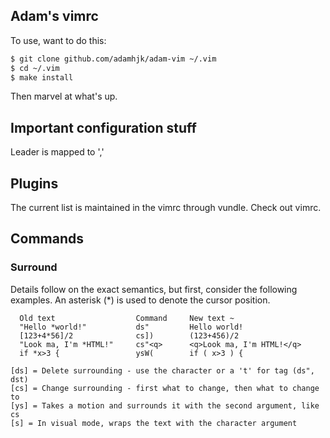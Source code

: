 Adam's vimrc
-----

To use, want to do this:

```bash
$ git clone github.com/adamhjk/adam-vim ~/.vim
$ cd ~/.vim
$ make install
```

Then marvel at what's up.

## Important configuration stuff

Leader is mapped to ','

## Plugins

The current list is maintained in the vimrc through vundle. Check out vimrc.

## Commands

### Surround
Details follow on the exact semantics, but first, consider the following
examples.  An asterisk (*) is used to denote the cursor position.

```
  Old text                  Command     New text ~
  "Hello *world!"           ds"         Hello world!
  [123+4*56]/2              cs])        (123+456)/2
  "Look ma, I'm *HTML!"     cs"<q>      <q>Look ma, I'm HTML!</q>
  if *x>3 {                 ysW(        if ( x>3 ) {
```
```
[ds] = Delete surrounding - use the character or a 't' for tag (ds", dst)
[cs] = Change surrounding - first what to change, then what to change to
[ys] = Takes a motion and surrounds it with the second argument, like cs
[s] = In visual mode, wraps the text with the character argument
```
